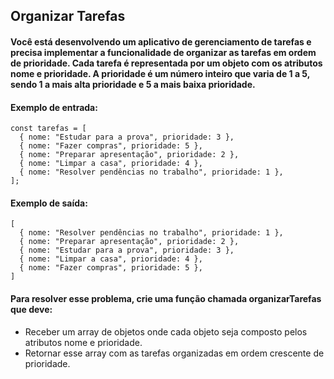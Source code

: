 ## Organizar Tarefas
#### Você está desenvolvendo um aplicativo de gerenciamento de tarefas e precisa implementar a funcionalidade de organizar as tarefas em ordem de prioridade. Cada tarefa é representada por um objeto com os atributos nome e prioridade. A prioridade é um número inteiro que varia de 1 a 5, sendo 1 a mais alta prioridade e 5 a mais baixa prioridade.

#### Exemplo de entrada:
```
const tarefas = [
  { nome: "Estudar para a prova", prioridade: 3 },
  { nome: "Fazer compras", prioridade: 5 },
  { nome: "Preparar apresentação", prioridade: 2 },
  { nome: "Limpar a casa", prioridade: 4 },
  { nome: "Resolver pendências no trabalho", prioridade: 1 },
];
```

#### Exemplo de saída:
```
[
  { nome: "Resolver pendências no trabalho", prioridade: 1 },
  { nome: "Preparar apresentação", prioridade: 2 },
  { nome: "Estudar para a prova", prioridade: 3 },
  { nome: "Limpar a casa", prioridade: 4 },
  { nome: "Fazer compras", prioridade: 5 },
]
```
#### Para resolver esse problema, crie uma função chamada organizarTarefas que deve:
- Receber um array de objetos onde cada objeto seja composto pelos atributos nome e prioridade.
- Retornar esse array com as tarefas organizadas em ordem crescente de prioridade.